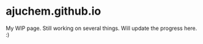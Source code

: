 # ajuchem.github.io

My WIP page. Still working on several things. Will update the progress here. :)

